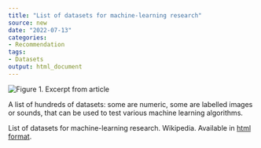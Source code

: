 ```yaml
---
title: "List of datasets for machine-learning research"
source: new
date: "2022-07-13"
categories:
- Recommendation
tags:
- Datasets
output: html_document
---
```


![Figure 1. Excerpt from article](http://www.pmean.com/new-images/22/machine-learning-datasets-01.png)

<div class="notes">

A list of hundreds of datasets: some are numeric, some are labelled images or sounds, that can be used to test various machine learning algorithms.

List of datasets for machine-learning research. Wikipedia. Available in [html format][wik1].

[wik1]: https://en.wikipedia.org/wiki/List_of_datasets_for_machine-learning_research

</div>
